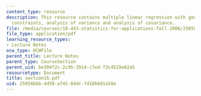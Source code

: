 ```yaml
---
content_type: resource
description: This resource contains multiple linear regression with general linear
  constraints, analysis of variance and analysis of covariance.
file: /media/courses/18-443-statistics-for-applications-fall-2006/25058b6b4d58af4584dc7d10b641a58e_section16.pdf
file_type: application/pdf
learning_resource_types:
- Lecture Notes
ocw_type: OCWFile
parent_title: Lecture Notes
parent_type: CourseSection
parent_uid: be304f2c-2c95-3914-c7ed-f3c4529a02a5
resourcetype: Document
title: section16.pdf
uid: 25058b6b-4d58-af45-84dc-7d10b641a58e
---
```

